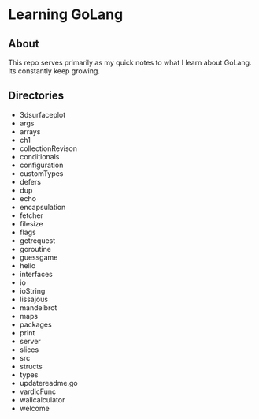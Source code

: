 # Learning GoLang

## About

This repo serves primarily as my quick notes to what I learn about GoLang. Its constantly keep growing.

## Directories
 * 3dsurfaceplot
 * args
 * arrays
 * ch1
 * collectionRevison
 * conditionals
 * configuration
 * customTypes
 * defers
 * dup
 * echo
 * encapsulation
 * fetcher
 * filesize
 * flags
 * getrequest
 * goroutine
 * guessgame
 * hello
 * interfaces
 * io
 * ioString
 * lissajous
 * mandelbrot
 * maps
 * packages
 * print
 * server
 * slices
 * src
 * structs
 * types
 * updatereadme.go
 * vardicFunc
 * wallcalculator
 * welcome
